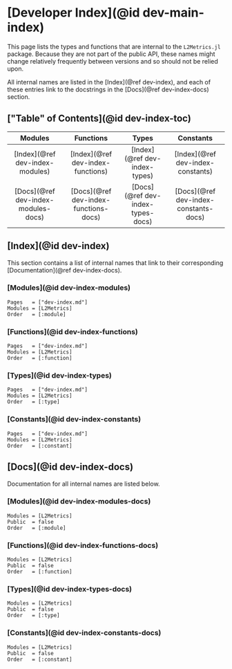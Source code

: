 # [Developer Index](@id dev-main-index)

This page lists the types and functions that are internal to the `L2Metrics.jl` package.
Because they are not part of the public API, these names might change relatively frequently between versions and so should not be relied upon.

All internal names are listed in the [Index](@ref dev-index), and each of these entries link to the docstrings in the [Docs](@ref dev-index-docs) section.

## ["Table" of Contents](@id dev-index-toc)

| **Modules** | **Functions** | **Types** | **Constants** |
|:-----------:|:-------------:|:---------:|:-------------:|
| [Index](@ref dev-index-modules) | [Index](@ref dev-index-functions) | [Index](@ref dev-index-types) | [Index](@ref dev-index-constants) |
| [Docs](@ref dev-index-modules-docs) | [Docs](@ref dev-index-functions-docs) | [Docs](@ref dev-index-types-docs) | [Docs](@ref dev-index-constants-docs) |

## [Index](@id dev-index)

This section contains a list of internal names that link to their corresponding [Documentation](@ref dev-index-docs).

### [Modules](@id dev-index-modules)

```@index
Pages   = ["dev-index.md"]
Modules = [L2Metrics]
Order   = [:module]
```

### [Functions](@id dev-index-functions)

```@index
Pages   = ["dev-index.md"]
Modules = [L2Metrics]
Order   = [:function]
```

### [Types](@id dev-index-types)

```@index
Pages   = ["dev-index.md"]
Modules = [L2Metrics]
Order   = [:type]
```

### [Constants](@id dev-index-constants)

```@index
Pages   = ["dev-index.md"]
Modules = [L2Metrics]
Order   = [:constant]
```

## [Docs](@id dev-index-docs)

Documentation for all internal names are listed below.

### [Modules](@id dev-index-modules-docs)

```@autodocs
Modules = [L2Metrics]
Public  = false
Order   = [:module]
```

### [Functions](@id dev-index-functions-docs)

```@autodocs
Modules = [L2Metrics]
Public  = false
Order   = [:function]
```

### [Types](@id dev-index-types-docs)

```@autodocs
Modules = [L2Metrics]
Public  = false
Order   = [:type]
```

### [Constants](@id dev-index-constants-docs)

```@autodocs
Modules = [L2Metrics]
Public  = false
Order   = [:constant]
```
